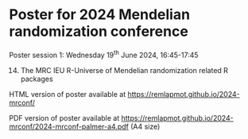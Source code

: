 # Poster for 2024 Mendelian randomization conference

Poster session 1: Wednesday 19<sup>th</sup> June 2024, 16:45-17:45

14. The MRC IEU R-Universe of Mendelian randomization related R packages

HTML version of poster available at <https://remlapmot.github.io/2024-mrconf/>

PDF version of poster available at <https://remlapmot.github.io/2024-mrconf/2024-mrconf-palmer-a4.pdf> (A4 size)

